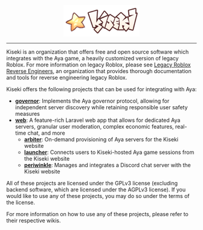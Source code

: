 <p align="center">
<img src="https://github.com/kiseki-lol/.github/raw/trunk/profile/logo.png" width="40%">
</p>
<hr>

Kiseki is an organization that offers free and open source software which integrates with the Aya game, a heavily customized version of legacy Roblox. For more information on legacy Roblox, please see [Legacy Roblox Reverse Engineers](https://github.com/lrre-foss), an organization that provides thorough documentation and tools for reverse engineering legacy Roblox.

Kiseki offers the following projects that can be used for integrating with Aya:

- **[governor](https://github.com/kiseki-lol/governor)**: Implements the Aya governor protocol, allowing for independent server discovery while retaining responsible user safety measures
- **[web](https://github.com/kiseki-lol/web)**: A feature-rich Laravel web app that allows for dedicated Aya servers, granular user moderation, complex economic features, real-time chat, and more
  - **[arbiter](https://github.com/kiseki-lol/arbiter)**: On-demand provisioning of Aya servers for the Kiseki website
  - **[launcher](https://github.com/kiseki-lol/launcher)**: Connects users to Kiseki-hosted Aya game sessions from the Kiseki website
  - **[periwinkle](https://github.com/kiseki-lol/periwinkle)**: Manages and integrates a Discord chat server with the Kiseki website

All of these projects are licensed under the GPLv3 license (excluding backend software, which are licensed under the AGPLv3 license). If you would like to use any of these projects, you may do so under the terms of the license.

For more information on how to use any of these projects, please refer to their respective wikis.
